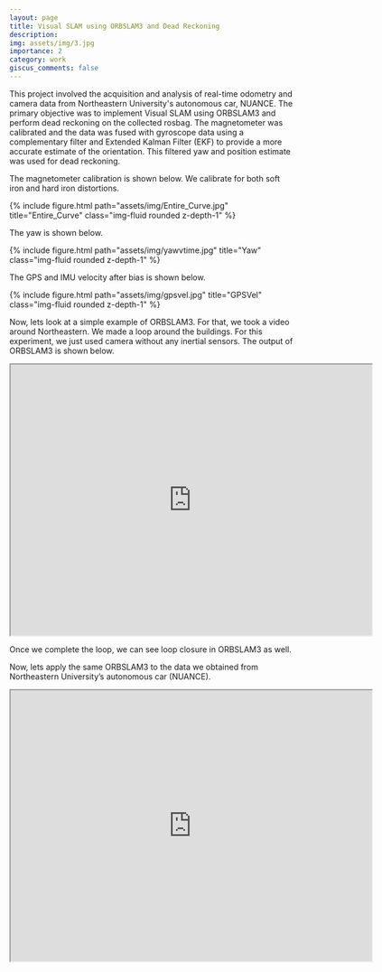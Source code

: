 ```yaml
---
layout: page
title: Visual SLAM using ORBSLAM3 and Dead Reckoning
description: 
img: assets/img/3.jpg
importance: 2
category: work
giscus_comments: false
---
```


This project involved the acquisition and analysis of real-time odometry and camera data from Northeastern University's autonomous car, NUANCE. The primary objective was to implement Visual SLAM using ORBSLAM3 and perform dead reckoning on the collected rosbag. The magnetometer was calibrated and the data was fused with gyroscope data using a complementary filter and Extended Kalman Filter (EKF) to provide a more accurate estimate of the orientation. This filtered yaw and position estimate was used for dead reckoning. 

The magnetometer calibration is shown below. We calibrate for both soft iron and hard iron distortions.
<div class="row">
    <div class="col-sm mt-3 mt-md-0">
        {% include figure.html path="assets/img/Entire_Curve.jpg" title="Entire_Curve" class="img-fluid rounded z-depth-1" %}
    </div>
</div>

The yaw is shown below.
<div class="row">
    <div class="col-sm mt-3 mt-md-0">
        {% include figure.html path="assets/img/yawvtime.jpg" title="Yaw" class="img-fluid rounded z-depth-1" %}
    </div>
</div>

The GPS and IMU velocity after bias is shown below.

<div class="row">
    <div class="col-sm mt-3 mt-md-0">
        {% include figure.html path="assets/img/gpsvel.jpg" title="GPSVel" class="img-fluid rounded z-depth-1" %}
    </div>
</div>

Now, lets look at a simple example of ORBSLAM3. For that, we took a video around Northeastern. We made a loop around the buildings. For this experiment, we just used camera without any inertial sensors. The output of ORBSLAM3 is shown below.

<iframe src="https://drive.google.com/file/d/1OsWBAp6yXJOysPZtvN2bQZYKntURJpU_/preview" width="640" height="480" allow="autoplay"></iframe>

Once we complete the loop, we can see loop closure in ORBSLAM3 as well.

Now, lets apply the same ORBSLAM3 to the data we obtained from Northeastern University’s autonomous car (NUANCE).

<iframe src="https://drive.google.com/file/d/1zw6G9D8uxGTWCSkEFgtcv88KDkFJuE3X/preview" width="640" height="480" allow="autoplay"></iframe>